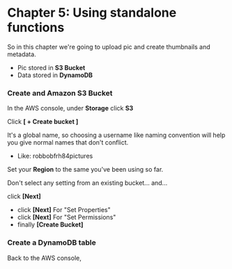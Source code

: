 # Chapter 5: Using standalone functions
So in this chapter we're going to upload pic and create thumbnails and metadata.
- Pic stored in **S3 Bucket**
- Data stored in **DynamoDB**


### Create and Amazon S3 Bucket
In the AWS console, under **Storage** click **S3**

Click **[ + Create bucket ]**

It's a global name, so choosing a username like naming convention will help you give normal names that don't conflict.
- Like: robbobfrh84pictures

Set your **Region** to the same you've been using so far.

Don't select any setting from an existing bucket... and...

click **[Next]**
- click **[Next]** For "Set Properties"
- click **[Next]** For "Set Permissions"
- finally **[Create Bucket]**

### Create a DynamoDB table
Back to the AWS console, 
